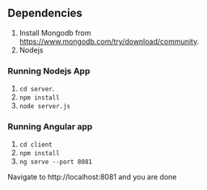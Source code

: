 ## Dependencies
1. Install Mongodb from https://www.mongodb.com/try/download/community.
2. Nodejs 

### Running Nodejs App

1. `cd server`.
2. `npm install`
3. `node server.js`

### Running Angular app
1. `cd client`
2. `npm install`
3. `ng serve --port 8081`

Navigate to http://localhost:8081 and you are done
